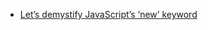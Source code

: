 
- [Let’s demystify JavaScript’s ‘new’ keyword](https://www.freecodecamp.org/news/demystifying-javascripts-new-keyword-874df126184c/)


